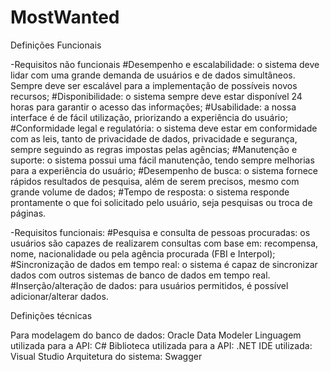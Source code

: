 # MostWanted

Definições Funcionais

-Requisitos não funcionais
#Desempenho e escalabilidade: o sistema deve lidar com uma grande demanda de usuários e de dados simultâneos. Sempre deve ser escalável para a implementação de possíveis novos recursos;
#Disponibilidade: o sistema sempre deve estar disponível 24 horas para garantir o acesso das informações;
#Usabilidade: a nossa interface é de fácil utilização, priorizando a experiência do usuário;
#Conformidade legal e regulatória: o sistema deve estar em conformidade com as leis, tanto de privacidade de dados, privacidade e segurança, sempre seguindo as regras impostas pelas agências;
#Manutenção e suporte: o sistema possui uma fácil manutenção, tendo sempre melhorias para a experiência do usuário;
#Desempenho de busca: o sistema fornece rápidos resultados de pesquisa, além de serem precisos, mesmo com grande volume de dados;
#Tempo de resposta: o sistema responde prontamente o que foi solicitado pelo usuário, seja pesquisas ou troca de páginas.

-Requisitos funcionais:
#Pesquisa e consulta de pessoas procuradas: os usuários são capazes de realizarem consultas com base em: recompensa, nome, nacionalidade ou pela agência procurada (FBI e Interpol);
#Sincronização de dados em tempo real: o sistema é capaz de sincronizar dados com outros sistemas de banco de dados em tempo real.
#Inserção/alteração de dados: para usuários permitidos, é possível adicionar/alterar dados.



Definições técnicas

Para modelagem do banco de dados: Oracle Data Modeler
Linguagem utilizada para a API: C#
Biblioteca utilizada para a API: .NET
IDE utilizada: Visual Studio
Arquitetura do sistema: Swagger
